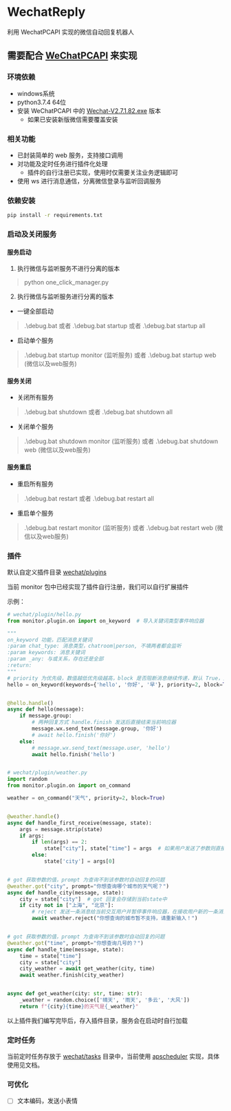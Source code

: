 # WechatReply

利用 WechatPCAPI 实现的微信自动回复机器人

## 需要配合 [WeChatPCAPI](https://github.com/Manfiel/WechatPCAPI) 来实现

### 环境依赖

- windows系统
- python3.7.4 64位
- 安装 WeChatPCAPI 中的 [Wechat-V2.7.1.82.exe](https://github.com/Manfiel/WechatPCAPI/tree/master/src/Wechat-V2.7.1.82.exe)
  版本
    - 如果已安装新版微信需要覆盖安装

### 相关功能

- 已封装简单的 web 服务，支持接口调用
- 对功能及定时任务进行插件化处理
    - 插件的自行注册已实现，使用时仅需要关注业务逻辑即可
- 使用 ws 进行消息通信，分离微信登录与监听回调服务

### 依赖安装

```bash
pip install -r requirements.txt
```

### 启动及关闭服务

#### 服务启动

1. 执行微信与监听服务不进行分离的版本

> python one_click_manager.py

2. 执行微信与监听服务进行分离的版本

- 一键全部启动

> .\debug.bat 或者 .\debug.bat startup 或者 .\debug.bat startup all

- 启动单个服务

> .\debug.bat startup monitor (监听服务) 或者 .\debug.bat startup web (微信以及web服务)

#### 服务关闭

- 关闭所有服务

> .\debug.bat shutdown 或者 .\debug.bat shutdown all

- 关闭单个服务

> .\debug.bat shutdown monitor (监听服务) 或者 .\debug.bat shutdown web (微信以及web服务)

#### 服务重启

- 重启所有服务

> .\debug.bat restart 或者 .\debug.bat restart all

- 重启单个服务

> .\debug.bat restart monitor (监听服务) 或者 .\debug.bat restart web (微信以及web服务)

### 插件

默认自定义插件目录 [wechat/plugins](wechat/plugins)

当前 monitor 包中已经实现了插件自行注册，我们可以自行扩展插件

示例：

```python
# wechat/plugin/hello.py
from monitor.plugin.on import on_keyword  # 导入关键词类型事件响应器

"""
on_keyword 功能，匹配消息关键词
:param chat_type: 消息类型，chatroom|person, 不填两者都会监听
:param keywords: 消息关键词
:param _any: 与或关系，存在还是全部
:return: 
"""
# priority 为优先级，数值越低优先级越高，block 是否阻断消息继续传递，默认 True，为 False 时还需继续传递至下一层事件处理
hello = on_keyword(keywords={'hello', '你好', '早'}, priority=2, block=True)


@hello.handle()
async def hello(message):
    if message.group:
        # 两种回复方式 handle.finish 发送后直接结束当前响应器
        message.wx.send_text(message.group, '你好')
        # await hello.finish('你好')
    else:
        # message.wx.send_text(message.user, 'hello')
        await hello.finish('hello')


# wechat/plugin/weather.py
import random
from monitor.plugin.on import on_command

weather = on_command("天气", priority=2, block=True)


@weather.handle()
async def handle_first_receive(message, state):
    args = message.strip(state)
    if args:
        if len(args) == 2:
            state["city"], state["time"] = args  # 如果用户发送了参数则直接赋值
        else:
            state['city'] = args[0]


# got 获取参数的值，prompt 为查询不到该参数时自动回复的问题
@weather.got("city", prompt="你想查询哪个城市的天气呢？")
async def handle_city(message, state):
    city = state["city"]  # got 回复会存储到当前state中
    if city not in ["上海", "北京"]:
        # reject 发送一条消息给当前交互用户并暂停事件响应器，在接收用户新的一条消息后重新运行当前处理函数
        await weather.reject("你想查询的城市暂不支持，请重新输入！")


# got 获取参数的值，prompt 为查询不到该参数时自动回复的问题
@weather.got("time", prompt="你想查询几号的？")
async def handle_time(message, state):
    time = state["time"]
    city = state["city"]
    city_weather = await get_weather(city, time)
    await weather.finish(city_weather)


async def get_weather(city: str, time: str):
    _weather = random.choice(['晴天', '雨天', '多云', '大风'])
    return f"{city}{time}的天气是{_weather}"
```

以上插件我们编写完毕后，存入插件目录，服务会在启动时自行加载

### 定时任务

当前定时任务存放于 [wechat/tasks](wechat/tasks) 目录中，当前使用 [apscheduler](https://apscheduler.readthedocs.io/en/3.x/) 实现，具体使用见文档。

### 可优化

- [ ] 文本编码，发送小表情